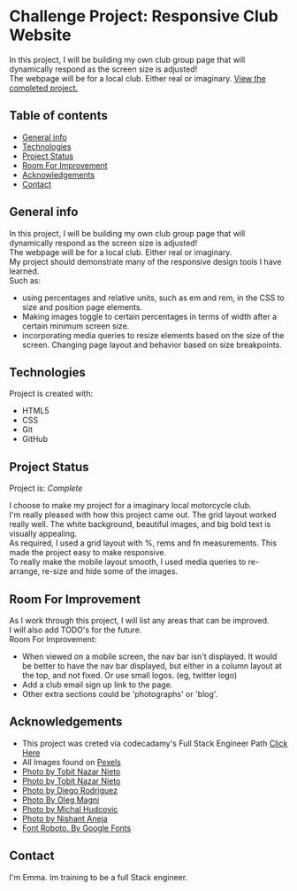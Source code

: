 # Challenge Project: Responsive Club Website

In this project, I will be building my own club group page that will dynamically respond as the screen size is adjusted!  
The webpage will be for a local club. Either real or imaginary.
[View the completed project.](https://scrumpyflea.github.io/Responsive-Club-Website/)
​
## Table of contents
* [General info](#general-info)
* [Technologies](#technologies)
* [Project Status](#project-status)
* [Room For Improvement](#room-for-improvement)
* [Acknowledgements](#Ackmowledgements)
* [Contact](#Contact)

## General info

In this project, I will be building my own club group page that will dynamically respond as the screen size is adjusted!  
The webpage will be for a local club. Either real or imaginary.   
My project should demonstrate many of the responsive design tools I have learned.  
Such as: 
* using percentages and relative units, such as em and rem, in the CSS to size and position page elements. 
* Making images toggle to certain percentages in terms of width after a certain minimum screen size. 
* incorporating media queries to resize elements based on the size of the screen. Changing page layout and behavior based on size breakpoints.
​
	
## Technologies
Project is created with:
* HTML5
* CSS
* Git 
* GitHub
	
## Project Status
Project is: *Complete* 

I choose to make my project for a imaginary local motorcycle club.    
I'm really pleased with how this project came out. The grid layout worked really well.
The white background, beautiful images, and big bold text is visually appealing.  
As required, I used a grid layout with %, rems and fn measurements. This made the project easy to make responsive.   
To really make the mobile layout smooth, I used media queries to re-arrange, re-size and hide some of the images.   

## Room For Improvement

As I work through this project, I will list any areas that can be improved.  
I will also add TODO's for the future.   
Room For Improvement: 
 * When viewed on a mobile screen, the nav bar isn't displayed. It would be better to have the nav bar displayed, but either in a column layout at the top, and not fixed. Or use small logos. (eg, twitter logo)
 * Add a club email sign up link to the page.
 * Other extra sections could be 'photographs' or 'blog'. 


## Acknowledgements 

* This project was creted via codecadamy's Full Stack Engineer Path [Click Here](https://www.codecademy.com/learn)
* All Images found on [Pexels](https://www.pexels.com)
* [Photo by Tobit Nazar Nieto](https://images.pexels.com/photos/3026353/pexels-photo-3026353.jpeg?cs=srgb&dl=pexels-tobit-nazar-nieto-hernandez-3026353.jpg&fm=jpg)
* [Photo by Tobit Nazar Nieto](https://images.pexels.com/photos/3039956/pexels-photo-3039956.jpeg?cs=srgb&dl=pexels-tobit-nazar-nieto-hernandez-3039956.jpg&fm=jpg)
* [Photo by Diego Rodriguez](https://images.pexels.com/photos/4682505/pexels-photo-4682505.jpeg?cs=srgb&dl=pexels-diego-rodr%C3%ADguez-4682505.jpg&fm=jpg)
* [Photo By Oleg Magni](https://images.pexels.com/photos/1796306/pexels-photo-1796306.jpeg?cs=srgb&dl=pexels-oleg-magni-1796306.jpg&fm=jpg)
* [Photo by Michal Hudcovic](https://images.pexels.com/photos/2753993/pexels-photo-2753993.jpeg?cs=srgb&dl=pexels-michal-hudcovič-2753993.jpg&fm=jpg)
* [Photo by Nishant Aneja](https://images.pexels.com/photos/2382158/pexels-photo-2382158.jpeg?cs=srgb&dl=pexels-nishant-aneja-2382158.jpg&fm=jpg)
* [Font Roboto. By Google Fonts](https://fonts.google.com/specimen/Roboto)

## Contact 

I'm Emma. Im training to be a full Stack engineer. 
